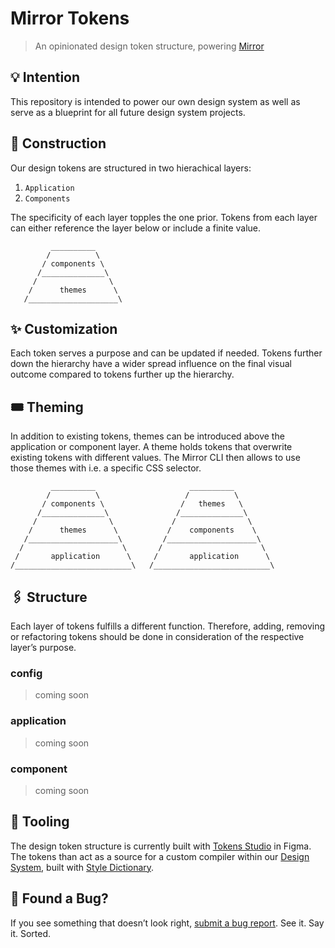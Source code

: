 # Mirror Tokens

> An opinionated design token structure, powering [Mirror](https://github.com/magicasaservice/mirror)

## 💡 Intention

This repository is intended to power our own design system as well as serve as a blueprint for all future design system projects.

## 🚧 Construction

Our design tokens are structured in two hierachical layers:

1. `Application`
2. `Components`

The specificity of each layer topples the one prior. Tokens from each layer can either reference the layer below or include a finite value.

```
         __________
        /          \
       / components \
      /______________\
     /                \
    /      themes      \
   /____________________\
```

## ✨ Customization

Each token serves a purpose and can be updated if needed. Tokens further down the hierarchy have a wider spread influence on the final visual outcome compared to tokens further up the hierarchy.

## 🎟️ Theming

In addition to existing tokens, themes can be introduced above the application or component layer. A theme holds tokens that overwrite existing tokens with different values. The Mirror CLI then allows to use those themes with i.e. a specific CSS selector.

```
         __________                     __________
        /          \                   /          \
       / components \                 /   themes   \
      /______________\               /______________\
     /                \             /                \
    /      themes      \           /    components    \
   /____________________\         /____________________\
  /                      \       /                      \
 /       application      \     /       application      \
/__________________________\   /__________________________\
```

## 🖇️ Structure

Each layer of tokens fulfills a different function. Therefore, adding, removing or refactoring tokens should be done in consideration of the respective layer’s purpose.

### config

> coming soon

### application

> coming soon

### component

> coming soon

## 🧰 Tooling

The design token structure is currently built with [Tokens Studio](https://tokens.studio/) in Figma. The tokens than act as a source for a custom compiler within our [Design System](https://github.com/magicasaservice/design-system), built with [Style Dictionary](https://github.com/amzn/style-dictionary).

## 🐛 Found a Bug?

If you see something that doesn’t look right, [submit a bug report](https://github.com/magicasaservice/design-tokens/issues/new?assignees=&labels=bug%2Cpending+triage&template=bug_report.yml). See it. Say it. Sorted.
